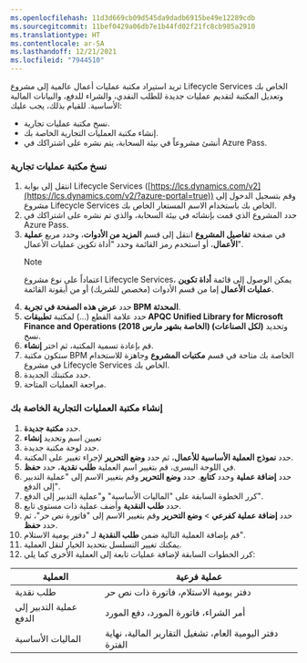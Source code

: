 ```yaml
---
ms.openlocfilehash: 11d3d669cb09d545da9dadb6915be49e12289cdb
ms.sourcegitcommit: 11bef0429a06db7e1b44fd02f21fc8cb985a2910
ms.translationtype: HT
ms.contentlocale: ar-SA
ms.lasthandoff: 12/21/2021
ms.locfileid: "7944510"
---
```


تريد استيراد مكتبة عمليات أعمال عالمية إلى مشروع Lifecycle Services الخاص بك وتعديل المكتبة لتقديم عمليات جديدة للطلب النقدي، والشراء للدفع، والبيانات المالية الأساسية. للقيام بذلك، يجب عليك:

- نسخ مكتبة عمليات تجارية. 
- إنشاء مكتبة العمليات التجارية الخاصة بك.
- أنشئ مشروعاً في بيئة السحابة، يتم نشره على اشتراكك في Azure Pass.

### <a name="copy-a-business-process-library"></a>نسخ مكتبة عمليات تجارية 

1.  انتقل إلى بوابة Lifecycle Services ([https://lcs.dynamics.com/v2](https://lcs.dynamics.com/v2/?azure-portal=true)) وقم بتسجيل الدخول إلى مشروع Lifecycle Services الخاص بك باستخدام الاسم المستعار الخاص بك. 
2.  حدد المشروع الذي قمت بإنشائه في بيئة السحابة، والذي تم نشره على اشتراكك في Azure Pass. 
3.  في صفحة **تفاصيل المشروع** انتقل إلى قسم **المزيد من الأدوات**، وحدد مربع **عملية الأعمال**، أو استخدم رمز القائمة وحدد "أداة تكوين عمليات الأعمال".
    > [!NOTE]
    >  اعتماداً على نوع مشروع Lifecycle Services، يمكن الوصول إلى قائمة **أداة تكوين عمليات الأعمال** إما من قسم الأدوات (مخصص للشريك) أو من أيقونة القائمة. 
4.  حدد **عرض هذه الصفحة في تجربة BPM المحدثة**.
5.  حدد علامة القطع (...) لمكتبة **تطبيقات APQC Unified Library for Microsoft Finance and Operations (الخاصة بشهر مارس 2018) (لكل الصناعات)** وتحديد نسخ. 
6.  قم بإعادة تسمية المكتبة، ثم اختر **إنشاء**. 
7.  ستكون مكتبة BPM الخاصة بك متاحة في قسم **مكتبات المشروع** وجاهزة للاستخدام في مشروع Lifecycle Services الخاص بك. 
8.  حدد مكتبتك الجديدة. 
9.  مراجعة العمليات المتاحة.

### <a name="create-your-own-business-process-library"></a>إنشاء مكتبة العمليات التجارية الخاصة بك
1.  حدد **مكتبة جديدة**.
2.  تعيين اسم وتحديد **إنشاء**
3.  حدد لوحة مكتبة جديدة.
4.  حدد **نموذج العملية الأساسية للأعمال**، ثم حدد **وضع التحرير** لإجراء تغيير على المكتبة. 
5.  في اللوحة اليسرى، قم بتغيير اسم العملية **طلب نقدية**، حدد **حفظ**. 
6.  حدد **إضافة عملية** وحدد **كتابع**. حدد **وضع التحرير** وقم بتغيير الاسم إلى "عملية التدبير إلى الدفع". 
7.  كرر الخطوة السابقة على "الماليات الأساسية" و"عملية التدبير إلى الدفع".
8.  حدد **طلب النقدية** وأضف عملية ذات مستوى تابع. 
9.  حدد **إضافة عملية كفرعي** > **وضع التحرير** وقم بتغيير الاسم إلى "فاتورة نص حر"، ثم حدد **حفظ**. 
10. قم بإضافة العملية التالية ضمن **طلب النقدية** لـ "دفتر يومية الاستلام".
11. يمكنك تغيير التسلسل بتحديد الخيار لنقل العملية. 
12. كرر الخطوات السابقة لإضافة عمليات تابعة إلى العملية الأخرى كما يلي:

| العملية | عملية فرعية |
 | ------------- | ------------- |
 | طلب نقدية  | دفتر يومية الاستلام، فاتورة ذات نص حر  |
 | عملية التدبير إلى الدفع  |    أمر الشراء، فاتورة المورد، دفع المورد |
| الماليات الأساسية | دفتر اليومية العام، تشغيل التقارير المالية، نهاية الفترة  |

    


